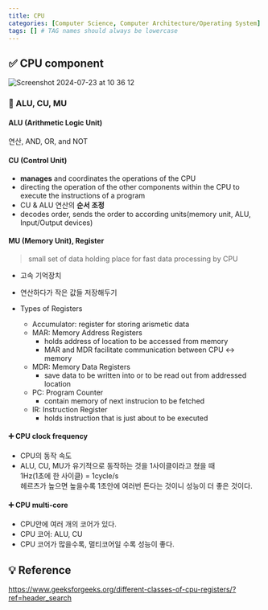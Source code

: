 ```yaml
---
title: CPU
categories: [Computer Science, Computer Architecture/Operating System]
tags: [] # TAG names should always be lowercase
---
```


## ✅ CPU component

![Screenshot 2024-07-23 at 10 36 12](https://github.com/user-attachments/assets/e6331ca4-2ab2-4fb9-8fe4-2b67e296785f)

### 📍 ALU, CU, MU

#### **ALU (Arithmetic Logic Unit)**

연산, AND, OR, and NOT

#### **CU (Control Unit)**

- **manages** and coordinates the operations of the CPU
- directing the operation of the other components within the CPU to execute the instructions of a program
- CU & ALU 연산의 **순서 조정**
- decodes order, sends the order to according units(memory unit, ALU, Input/Output devices)

#### **MU (Memory Unit), Register**

> small set of data holding place
> for fast data processing by CPU

- 고속 기억장치
- 연산하다가 작은 값들 저장해두기

- Types of Registers
  - Accumulator: register for storing arismetic data
  - MAR: Memory Address Registers
    - holds address of location to be accessed from memory
    - MAR and MDR facilitate communication between CPU ↔️ memory
  - MDR: Memory Data Registers
    - save data to be written into or to be read out from addressed location
  - PC: Program Counter
    - contain memory of next instrucion to be fetched
  - IR: Instruction Register
    - holds instruction that is just about to be executed

#### ➕ CPU clock frequency

- CPU의 동작 속도
- ALU, CU, MU가 유기적으로 동작하는 것을 1사이클이라고 쳤을 때  
  1Hz(1초에 한 사이클) = 1cycle/s  
  헤르츠가 높으면 높을수록 1초안에 여러번 돈다는 것이니 성능이 더 좋은 것이다.

#### ➕ CPU multi-core

- CPU안에 여러 개의 코어가 있다.
- CPU 코어: ALU, CU
- CPU 코어가 많을수록, 멀티코어일 수록 성능이 좋다.

## 💡 Reference

<https://www.geeksforgeeks.org/different-classes-of-cpu-registers/?ref=header_search>
